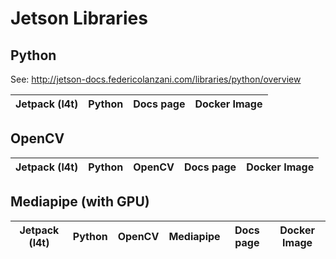 # Jetson Libraries

## Python

See: http://jetson-docs.federicolanzani.com/libraries/python/overview

| Jetpack (l4t) | Python | Docs page | Docker Image |
|---------------|--------|-----------|--------------|

## OpenCV

| Jetpack (l4t) | Python | OpenCV | Docs page | Docker Image |
|---------------|--------|--------|-----------|--------------|

## Mediapipe (with GPU)

| Jetpack (l4t) | Python | OpenCV | Mediapipe | Docs page | Docker Image |
|---------------|--------|--------|-----------|-----------|--------------|
